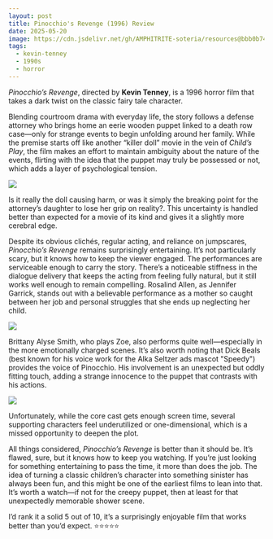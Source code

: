 ```yaml
---
layout: post
title: Pinocchio's Revenge (1996) Review
date: 2025-05-20
image: https://cdn.jsdelivr.net/gh/AMPHITRITE-soteria/resources@bbb0b74005f88b3556144acacdcdbae83ab88775/images/pinocchios_revenge_1996/IMG_00.webp
tags:
  - kevin-tenney
  - 1990s
  - horror
---
```

*Pinocchio’s Revenge*, directed by **Kevin Tenney**, is a 1996 horror film that takes a dark twist on the classic fairy tale character.

Blending courtroom drama with everyday life, the story follows a defense attorney who brings home an eerie wooden puppet linked to a death row case—only for strange events to begin unfolding around her family. While the premise starts off like another “killer doll” movie in the vein of *Child’s Play*, the film makes an effort to maintain ambiguity about the nature of the events, flirting with the idea that the puppet may truly be possessed or not, which adds a layer of psychological tension.

<img src="https://cdn.jsdelivr.net/gh/AMPHITRITE-soteria/resources@bbb0b74005f88b3556144acacdcdbae83ab88775/images/pinocchios_revenge_1996/IMG-COM-202505200314117784.webp">

Is it really the doll causing harm, or was it simply the breaking point for the attorney’s daughter to lose her grip on reality?. This uncertainty is handled better than expected for a movie of its kind and gives it a slightly more cerebral edge.

Despite its obvious clichés, regular acting, and reliance on jumpscares, *Pinocchio’s Revenge* remains surprisingly entertaining. It’s not particularly scary, but it knows how to keep the viewer engaged. The performances are serviceable enough to carry the story. There’s a noticeable stiffness in the dialogue delivery that keeps the acting from feeling fully natural, but it still works well enough to remain compelling. Rosalind Allen, as Jennifer Garrick, stands out with a believable performance as a mother so caught between her job and personal struggles that she ends up neglecting her child.

<img src="https://cdn.jsdelivr.net/gh/AMPHITRITE-soteria/resources@bbb0b74005f88b3556144acacdcdbae83ab88775/images/pinocchios_revenge_1996/IMG-COM-202505200314117782.webp">

Brittany Alyse Smith, who plays Zoe, also performs quite well—especially in the more emotionally charged scenes. It’s also worth noting that Dick Beals (best known for his voice work for the Alka Seltzer ads mascot "Speedy") provides the voice of Pinocchio. His involvement is an unexpected but oddly fitting touch, adding a strange innocence to the puppet that contrasts with his actions.

<img src="https://cdn.jsdelivr.net/gh/AMPHITRITE-soteria/resources@bbb0b74005f88b3556144acacdcdbae83ab88775/images/pinocchios_revenge_1996/IMG-COM-202505200314117780.webp">

Unfortunately, while the core cast gets enough screen time, several supporting characters feel underutilized or one-dimensional, which is a missed opportunity to deepen the plot.

All things considered, *Pinocchio’s Revenge* is better than it should be. It’s flawed, sure, but it knows how to keep you watching. If you’re just looking for something entertaining to pass the time, it more than does the job. The idea of turning a classic children’s character into something sinister has always been fun, and this might be one of the earliest films to lean into that. It’s worth a watch—if not for the creepy puppet, then at least for that unexpectedly memorable shower scene.

I’d rank it a solid 5 out of 10, it’s a surprisingly enjoyable film that works better than you’d expect. ⭐⭐⭐⭐⭐
